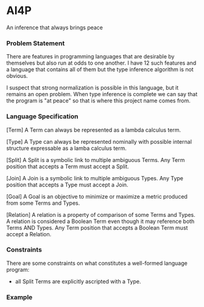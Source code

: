 # AI4P
An inference that always brings peace

### Problem Statement

There are features in programming languages that are desirable by themselves but also run at odds to one another. I have 12 such features and a language that contains all of them but the type inference algorithm is not obvious.

I suspect that strong normalization is possible in this language, but it remains an open problem. When type inference is complete we can say that the program is "at peace" so that is where this project name comes from.

### Language Specification

[Term]
A Term can always be represented as a lambda calculus term.

[Type]
A Type can always be represented nominally with possible internal structure expressable as a lamba calculus term.

[Split]
A Split is a symbolic link to multiple ambiguous Terms.
Any Term position that accepts a Term must accept a Split.

[Join]
A Join is a symbolic link to multiple ambiguous Types.
Any Type position that accepts a Type must accept a Join.

[Goal]
A Goal is an objective to minimize or maximize a metric produced from some Terms and Types.

[Relation]
A relation is a property of comparison of some Terms and Types.
A relation is considered a Boolean Term even though it may reference both Terms AND Types.
Any Term position that accepts a Boolean Term must accept a Relation.

### Constraints

There are some constraints on what constitutes a well-formed language program:
* all Split Terms are explicitly ascripted with a Type.

### Example
